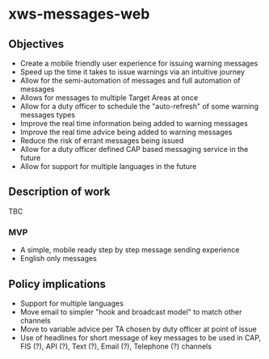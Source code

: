 # xws-messages-web

## Objectives

* Create a mobile friendly user experience for issuing warning messages
* Speed up the time it takes to issue warnings via an intuitive journey
* Allow for the semi-automation of messages and full automation of messages
* Allows for messages to multiple Target Areas at once
* Allow for a duty officer to schedule the "auto-refresh" of some warning messages types
* Improve the real time information being added to warning messages
* Improve the real time advice being added to warning messages
* Reduce the risk of errant messages being issued
* Allow for a duty officer defined CAP based messaging service in the future
* Allow for support for multiple languages in the future

 

## Description of work

TBC


### MVP

* A simple, mobile ready step by step message sending experience
* English only messages

## Policy implications

* Support for multiple languages
* Move email to simpler "hook and broadcast model" to match other channels
* Move to variable advice per TA chosen by duty officer at point of issue
* Use of headlines for short message of key messages to be used in CAP, FIS (?), API (?), Text (?), Email (?), Telephone (?) channels